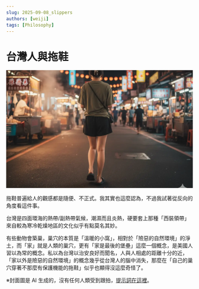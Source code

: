 ```yaml
---
slug: 2025-09-08_slippers
authors: [weiji]
tags: [Philosophy]
---
```


# 台灣人與拖鞋

<head>
  <meta property="og:image" content="https://raw.githubusercontent.com/FlySkyPie/flyskypie.github.io/main/post/2025-09-08_slippers/00_cover.webp" />
</head>

![](./00_cover.webp)

拖鞋普遍給人的觀感都是隨便、不正式。我其實也這麼認為，不過我試著從反向的角度看這件事。

台灣是四面環海的熱帶/副熱帶氣候，潮濕而且炎熱，硬要套上那種「西裝領帶」來自較為寒冷乾燥地區的文化似乎有點莫名其妙。

有些動物會築巢，巢穴的本質是「溫暖的小窩」，相對於「險惡的自然環境」的淨土，而「家」就是人類的巢穴，更有「家是最後的堡壘」這麼一個概念，是美國人習以為常的概念。私以為台灣以治安良好而聞名，人與人相處的距離十分的近，「家以外是險惡的自然環境」的概念幾乎從台灣人的腦中消失，那麼在「自己的巢穴穿著不那麼有保護機能的拖鞋」似乎也顯得沒這麼奇怪了。

※封面圖是 AI 生成的，沒有任何人類受到跟拍，[提示詞在這裡](00_cover.txt)。